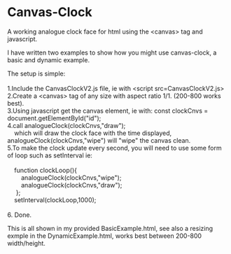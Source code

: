 # Canvas-Clock
A working analogue clock face for html using the &lt;canvas> tag and javascript.

I have written two examples to show how you might use canvas-clock, a basic and dynamic example.

The setup is simple: <br>
<br>
1.Include the CanvasClockV2.js file, ie with &lt;script src=CanvasClockV2.js></script> <br>
2.Create a &lt;canvas> tag of any size with aspect ratio 1/1. (200-800 works best). <br>
3.Using javascript get the canvas element, ie with: const clockCnvs = document.getElementById("id"); <br>
4.call analogueClock(clockCnvs,"draw"); <br> 
&nbsp;&nbsp;&nbsp;&nbsp;which will draw the clock face with the time displayed, analogueClock(clockCnvs,"wipe") will "wipe" the canvas clean. <br>
5.To make the clock update every second, you will need to use some form of loop such as setInterval ie: <br>
<br>
  &nbsp;&nbsp;&nbsp;&nbsp;function clockLoop(){ <br>
   &nbsp;&nbsp;&nbsp;&nbsp;&nbsp;&nbsp;&nbsp;&nbsp;analogueClock(clockCnvs,"wipe"); <br>
    &nbsp;&nbsp;&nbsp;&nbsp;&nbsp;&nbsp;&nbsp;&nbsp;analogueClock(clockCnvs,"draw"); <br>
 &nbsp;&nbsp;&nbsp;&nbsp; }; <br>
  &nbsp;&nbsp;&nbsp;&nbsp;setInterval(clockLoop,1000); <br>
  <br>
 6. Done.

This is all shown in my provided BasicExample.html, see also a resizing exmple in the DynamicExample.html, works best between 200-800 width/height.
  
